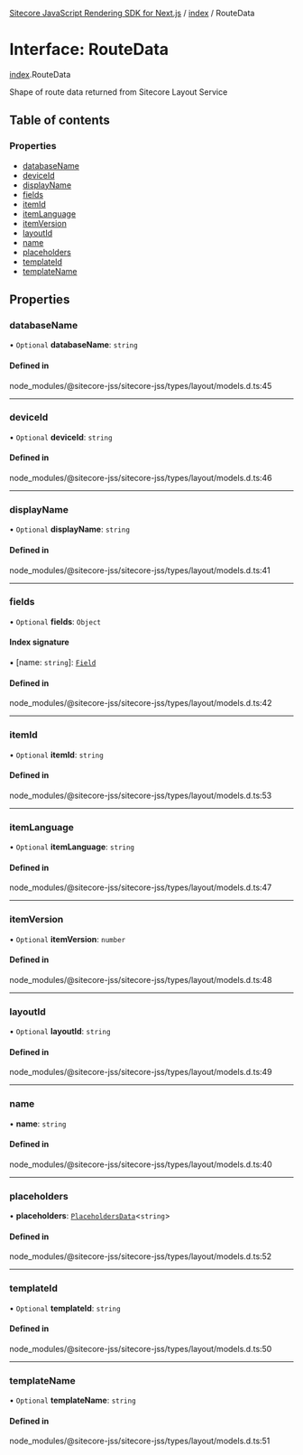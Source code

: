 [Sitecore JavaScript Rendering SDK for Next.js](../README.md) / [index](../modules/index.md) / RouteData

# Interface: RouteData

[index](../modules/index.md).RouteData

Shape of route data returned from Sitecore Layout Service

## Table of contents

### Properties

- [databaseName](index.RouteData.md#databasename)
- [deviceId](index.RouteData.md#deviceid)
- [displayName](index.RouteData.md#displayname)
- [fields](index.RouteData.md#fields)
- [itemId](index.RouteData.md#itemid)
- [itemLanguage](index.RouteData.md#itemlanguage)
- [itemVersion](index.RouteData.md#itemversion)
- [layoutId](index.RouteData.md#layoutid)
- [name](index.RouteData.md#name)
- [placeholders](index.RouteData.md#placeholders)
- [templateId](index.RouteData.md#templateid)
- [templateName](index.RouteData.md#templatename)

## Properties

### databaseName

• `Optional` **databaseName**: `string`

#### Defined in

node_modules/@sitecore-jss/sitecore-jss/types/layout/models.d.ts:45

___

### deviceId

• `Optional` **deviceId**: `string`

#### Defined in

node_modules/@sitecore-jss/sitecore-jss/types/layout/models.d.ts:46

___

### displayName

• `Optional` **displayName**: `string`

#### Defined in

node_modules/@sitecore-jss/sitecore-jss/types/layout/models.d.ts:41

___

### fields

• `Optional` **fields**: `Object`

#### Index signature

▪ [name: `string`]: [`Field`](index.Field.md)

#### Defined in

node_modules/@sitecore-jss/sitecore-jss/types/layout/models.d.ts:42

___

### itemId

• `Optional` **itemId**: `string`

#### Defined in

node_modules/@sitecore-jss/sitecore-jss/types/layout/models.d.ts:53

___

### itemLanguage

• `Optional` **itemLanguage**: `string`

#### Defined in

node_modules/@sitecore-jss/sitecore-jss/types/layout/models.d.ts:47

___

### itemVersion

• `Optional` **itemVersion**: `number`

#### Defined in

node_modules/@sitecore-jss/sitecore-jss/types/layout/models.d.ts:48

___

### layoutId

• `Optional` **layoutId**: `string`

#### Defined in

node_modules/@sitecore-jss/sitecore-jss/types/layout/models.d.ts:49

___

### name

• **name**: `string`

#### Defined in

node_modules/@sitecore-jss/sitecore-jss/types/layout/models.d.ts:40

___

### placeholders

• **placeholders**: [`PlaceholdersData`](../modules/index.md#placeholdersdata)<`string`\>

#### Defined in

node_modules/@sitecore-jss/sitecore-jss/types/layout/models.d.ts:52

___

### templateId

• `Optional` **templateId**: `string`

#### Defined in

node_modules/@sitecore-jss/sitecore-jss/types/layout/models.d.ts:50

___

### templateName

• `Optional` **templateName**: `string`

#### Defined in

node_modules/@sitecore-jss/sitecore-jss/types/layout/models.d.ts:51
